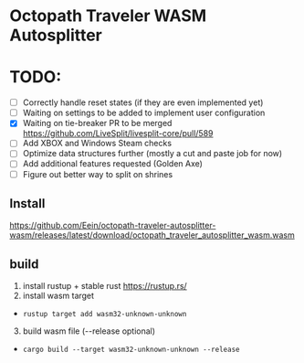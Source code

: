 # Octopath Traveler WASM Autosplitter

# TODO:
- [ ] Correctly handle reset states (if they are even implemented yet)
- [ ] Waiting on settings to be added to implement user configuration
- [x] Waiting on tie-breaker PR to be merged https://github.com/LiveSplit/livesplit-core/pull/589
- [ ] Add XBOX and Windows Steam checks
- [ ] Optimize data structures further (mostly a cut and paste job for now)
- [ ] Add additional features requested (Golden Axe)
- [ ] Figure out better way to split on shrines

## Install

https://github.com/Eein/octopath-traveler-autosplitter-wasm/releases/latest/download/octopath_traveler_autosplitter_wasm.wasm

## build
1. install rustup + stable rust https://rustup.rs/
2. install wasm target
  - `rustup target add wasm32-unknown-unknown`
3. build wasm file (--release optional)
  - `cargo build --target wasm32-unknown-unknown --release`
